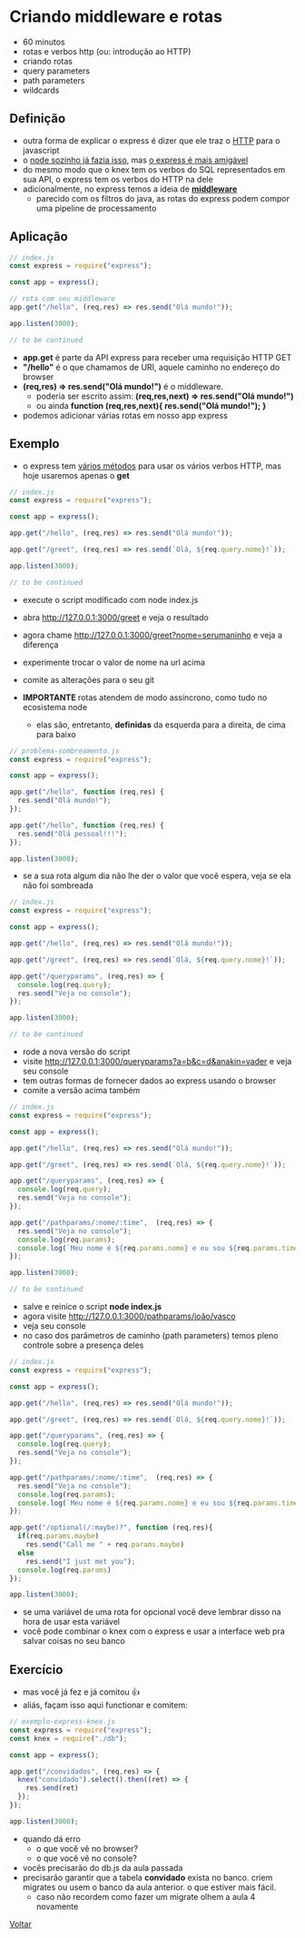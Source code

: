 # Criando middleware e rotas

- 60 minutos
- rotas e verbos http (ou: introdução ao HTTP)
- criando rotas
- query parameters
- path parameters
- wildcards

## Definição

- outra forma de explicar o express é dizer que ele traz o [HTTP](https://pt.wikipedia.org/wiki/Hypertext_Transfer_Protocol) para o javascript
- o [node sozinho já fazia isso](http://nodebr.com/exemplo-hello-world-em-node-js/), mas [o express é mais amigável](http://expressjs.com/pt-br/starter/hello-world.html)
- do mesmo modo que o knex tem os verbos do SQL representados em sua API, o express tem os verbos do HTTP na dele
- adicionalmente, no express temos a ideia de **[middleware](http://expressjs.com/en/guide/using-middleware.html)**
  - parecido com os filtros do java, as rotas do express podem compor uma pipeline de processamento

## Aplicação

```javascript
// index.js
const express = require("express");

const app = express();

// rota com seu middleware
app.get("/hello", (req,res) => res.send("Olá mundo!"));

app.listen(3000);

// to be continued
```

- **app.get** é parte da API express para receber uma requisição HTTP GET
- **"/hello"** é o que chamamos de URI, aquele caminho no endereço do browser
- **(req,res) => res.send("Olá mundo!")** é o middleware.
  - poderia ser escrito assim: **(req,res,next) => res.send("Olá mundo!")**
  - ou ainda **function (req,res,next){ res.send("Olá mundo!"); }**
- podemos adicionar várias rotas em nosso app express

## Exemplo

- o express tem [vários métodos](http://expressjs.com/en/4x/api.html#routing-methods) para usar os vários verbos HTTP, mas hoje usaremos apenas o **get**

```javascript
// index.js
const express = require("express");

const app = express();

app.get("/hello", (req,res) => res.send("Olá mundo!"));

app.get("/greet", (req,res) => res.send(`Olá, ${req.query.nome}!`));

app.listen(3000);

// to be continued
```

- execute o script modificado com node index.js
- abra http://127.0.0.1:3000/greet e veja o resultado
- agora chame http://127.0.0.1:3000/greet?nome=serumaninho e veja a diferença
- experimente trocar o valor de nome na url acima
- comite as alterações para o seu git

- **IMPORTANTE** rotas atendem de modo assíncrono, como tudo no ecosistema node
  - elas são, entretanto, **definidas** da esquerda para a direita, de cima para baixo

```javascript
// problema-sombreamento.js
const express = require("express");

const app = express();

app.get("/hello", function (req,res) {
  res.send("Olá mundo!");
});

app.get("/hello", function (req,res) {
  res.send("Olá pessoal!!!");
});

app.listen(3000);
```

- se a sua rota algum dia não lhe der o valor que você espera, veja se ela não foi sombreada

```javascript
// index.js
const express = require("express");

const app = express();

app.get("/hello", (req,res) => res.send("Olá mundo!"));

app.get("/greet", (req,res) => res.send(`Olá, ${req.query.nome}!`));

app.get("/queryparams", (req,res) => {
  console.log(req.query);
  res.send("Veja no console");
});

app.listen(3000);

// to be continued
```

- rode a nova versão do script
- visite http://127.0.0.1:3000/queryparams?a=b&c=d&anakin=vader e veja seu console
- tem outras formas de fornecer dados ao express usando o browser
- comite a versão acima também

```javascript
// index.js
const express = require("express");

const app = express();

app.get("/hello", (req,res) => res.send("Olá mundo!"));

app.get("/greet", (req,res) => res.send(`Olá, ${req.query.nome}!`));

app.get("/queryparams", (req,res) => {
  console.log(req.query);
  res.send("Veja no console");
});

app.get("/pathparams/:nome/:time",  (req,res) => {
  res.send("Veja no console");
  console.log(req.params);
  console.log(`Meu nome é ${req.params.nome} e eu sou ${req.params.time} desde sempre`);
});

app.listen(3000);

// to be continued
```

- salve e reinice o script **node index.js**
- agora visite http://127.0.0.1:3000/pathparams/joão/vasco
- veja seu console
- no caso dos parâmetros de caminho (path parameters) temos pleno controle sobre a presença deles

```javascript
// index.js
const express = require("express");

const app = express();

app.get("/hello", (req,res) => res.send("Olá mundo!"));

app.get("/greet", (req,res) => res.send(`Olá, ${req.query.nome}!`));

app.get("/queryparams", (req,res) => {
  console.log(req.query);
  res.send("Veja no console");
});

app.get("/pathparams/:nome/:time",  (req,res) => {
  res.send("Veja no console");
  console.log(req.params);
  console.log(`Meu nome é ${req.params.nome} e eu sou ${req.params.time} desde sempre`);
});

app.get("/optional(/:maybe)?", function (req,res){
  if(req.params.maybe)
    res.send("Call me " + req.params.maybe)
  else
    res.send("I just met you");
  console.log(req.params)
});

app.listen(3000);
```

- se uma variável de uma rota for opcional você deve lembrar disso na hora de usar esta variável
- você pode combinar o knex com o express e usar a interface web pra salvar coisas no seu banco

## Exercício

- mas você já fez  e já comitou :+1:
- aliás, façam isso aqui functionar e comitem:

``` javascript
// exemplo-express-knex.js
const express = require("express");
const knex = require("./db");

const app = express();

app.get("/convidados", (req,res) => {
  knex("convidado").select().then((ret) => {
    res.send(ret)
  });
});

app.listen(3000);
```

- quando dá erro
  - o que você vê no browser?
  - o que você vê no console?
- vocês precisarão do db.js da aula passada
- precisarão garantir que a tabela **convidado** exista no banco. criem migrates ou usem o banco da aula anterior. o que estiver mais fácil.
  - caso não recordem como fazer um migrate olhem a aula 4 novamente

[Voltar](../README.md)
